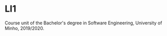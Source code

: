 # LI1
Course unit of the Bachelor's degree in Software Engineering, University of Minho, 2019/2020.
